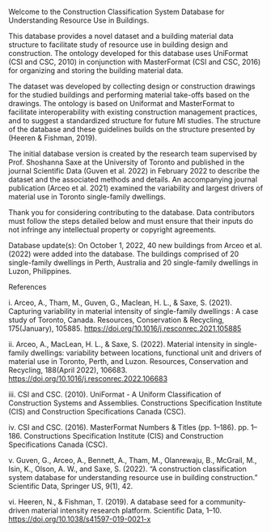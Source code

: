 Welcome to the Construction Classification System Database for Understanding Resource Use in Buildings.

This database provides a novel dataset and a building material data structure to facilitate study of resource use in building design and construction. The ontology developed for this database uses UniFormat (CSI and CSC, 2010) in conjunction with MasterFormat (CSI and CSC, 2016) for organizing and storing the building material data.

The dataset was developed by collecting design or construction drawings for the studied buildings and performing material take-offs based on the drawings. The ontology is based on Uniformat and MasterFormat to facilitate interoperability with existing construction management practices, and to suggest a standardized structure for future MI studies. The structure of the database and these guidelines builds on the structure presented by (Heeren & Fishman, 2019).

The initial database version is created by the research team supervised by Prof. Shoshanna Saxe at the University of Toronto and published in the journal Scientific Data (Guven et al. 2022) in February 2022 to describe the dataset and the associated methods and details. An accompanying journal publication (Arceo et al. 2021) examined the variability and largest drivers of material use in Toronto single-family dwellings. 

Thank you for considering contributing to the database. Data contributors must follow the steps detailed below and must ensure that their inputs do not infringe any intellectual property or copyright agreements.

Database update(s):
On October 1, 2022, 40 new buildings from Arceo et al. (2022) were added into the database. The buildings comprised of 20 single-family dwellings in Perth, Australia and 20 single-family dwellings in Luzon, Philippines.

References

i. Arceo, A., Tham, M., Guven, G., Maclean, H. L., & Saxe, S. (2021). Capturing variability in material intensity of single-family dwellings : A case study of Toronto, Canada. Resources, Conservation & Recycling, 175(January), 105885. https://doi.org/10.1016/j.resconrec.2021.105885

ii. Arceo, A., MacLean, H. L., & Saxe, S. (2022). Material intensity in single-family dwellings: variability between locations, functional unit and drivers of material use in Toronto, Perth, and Luzon. Resources, Conservation and Recycling, 188(April 2022), 106683. https://doi.org/10.1016/j.resconrec.2022.106683


iii. CSI and CSC. (2010). UniFormat - A Uniform Classification of Construction Systems and Assemblies. Constructions Specification Institute (CIS) and Construction Specifications Canada (CSC).


iv. CSI and CSC. (2016). MasterFormat Numbers & Titles (pp. 1–186). pp. 1–186. Constructions Specification Institute (CIS) and Construction Specifications Canada (CSC).


v. Guven, G., Arceo, A., Bennett, A., Tham, M., Olanrewaju, B., McGrail, M., Isin, K., Olson, A. W., and Saxe, S. (2022). “A construction classification system database for understanding resource use in building construction.” Scientific Data, Springer US, 9(1), 42.


vi. Heeren, N., & Fishman, T. (2019). A database seed for a community-driven material intensity research platform. Scientific Data, 1–10. https://doi.org/10.1038/s41597-019-0021-x

